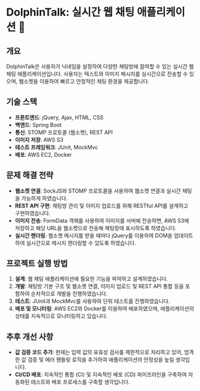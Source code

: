 # DolphinTalk: 실시간 웹 채팅 애플리케이션 🐬
## 개요
DolphinTalk은 사용자가 닉네임을 설정하여 다양한 채팅방에 참여할 수 있는 실시간 웹 채팅 애플리케이션입니다. 사용자는 텍스트와 이미지 메시지를 실시간으로 전송할 수 있으며, 웹소켓을 이용하여 빠르고 안정적인 채팅 환경을 제공합니다.

## 기술 스택
- **프론트엔드**: jQuery, Ajax, HTML, CSS
- **백엔드**: Spring Boot
- **통신**: STOMP 프로토콜 (웹소켓), REST API
- **이미지 저장**: AWS S3
- **테스트 프레임워크**: JUnit, MockMvc
- **배포**: AWS EC2, Docker

## 문제 해결 전략
- **웹소켓 연결**: SockJS와 STOMP 프로토콜을 사용하여 웹소켓 연결과 실시간 채팅을 가능하게 하였습니다.
- **REST API 구현**: 채팅방 관리 및 이미지 업로드를 위해 RESTful API를 설계하고 구현하였습니다.
- **이미지 전송**: FormData 객체를 사용하여 이미지를 서버에 전송하면, AWS S3에 저장하고 해당 URL을 웹소켓으로 전송해 채팅창에 표시하도록 하였습니다.
- **실시간 렌더링**: 웹소켓 메시지를 받을 때마다 jQuery를 이용하여 DOM을 업데이트하여 실시간으로 메시지 렌더링할 수 있도록 하였습니다.

## 프로젝트 실행 방법
1. **설계**: 웹 채팅 애플리케이션에 필요한 기능을 파악하고 설계하였습니다.
2. **개발**: 채팅방 기본 구조 및 웹소켓 연결, 이미지 업로드 및 REST API 통합 등을 포함하여 순차적으로 개발을 진행하였습니다.
3. **테스트**: JUnit과 MockMvc를 사용하여 단위 테스트를 진행하였습니다.
4. **배포 및 모니터링**: AWS EC2와 Docker를 이용하여 배포하였으며, 애플리케이션의 상태를 지속적으로 모니터링하고 있습니다.

## 추후 개선 사항
- **값 검증 코드 추가**: 현재는 입력 값의 유효성 검사를 제한적으로 처리하고 있어, 엄격한 값 검증 및 에러 핸들링 로직을 추가하여 애플리케이션의 안정성을 높일 생각입니다.
- **CI/CD 배포**: 지속적인 통합 (CI) 및 지속적인 배포 (CD) 파이프라인을 구축하여 자동화된 테스트와 배포 프로세스를 구축할 생각입니다.
